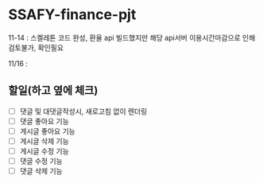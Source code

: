 # SSAFY-finance-pjt


11-14 : 스켈레톤 코드 완성, 환율 api 빌드했지만 해당 api서버 이용시간마감으로 인해 검토불가, 확인필요

11/16 : 



## 할일(하고 옆에 체크)
- [ ] 댓글 및 대댓글작성시, 새로고침 없이 렌더링
- [ ] 댓글 좋아요 기능
- [ ] 게시글 좋아요 기능
- [ ] 게시글 삭제 기능
- [ ] 게시글 수정 기능
- [ ] 댓글 수정 기능
- [ ] 댓글 삭제 기능